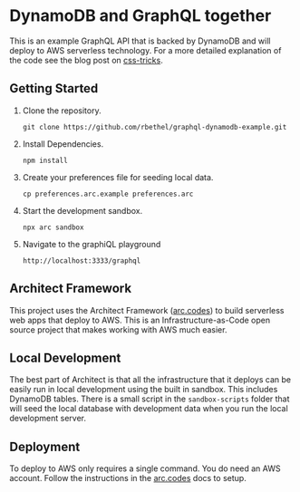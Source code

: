 # DynamoDB and GraphQL together

This is an example GraphQL API that is backed by DynamoDB and will deploy to AWS serverless technology. For a more detailed explanation of the code see the blog post on [css-tricks](https://css-tricks.com/how-to-make-graphql-and-dynamodb-play-nicely-together/).

## Getting Started

1. Clone the repository.
    ```
    git clone https://github.com/rbethel/graphql-dynamodb-example.git
    ```
2. Install Dependencies.
    ```
    npm install
    ```
3. Create your preferences file for seeding local data.
    ```
    cp preferences.arc.example preferences.arc
    ```
4. Start the development sandbox.
    ```
    npx arc sandbox
    ```
5. Navigate to the graphiQL playground
    ```
    http://localhost:3333/graphql
    ```

## Architect Framework

This project uses the Architect Framework ([arc.codes](arc.codes)) to build serverless web apps that deploy to AWS. This is an Infrastructure-as-Code open source project that makes working with AWS much easier.

## Local Development

The best part of Architect is that all the infrastructure that it deploys can be easily run in local development using the built in sandbox. This includes DynamoDB tables. There is a small script in the `sandbox-scripts` folder that will seed the local database with development data when you run the local development server.

## Deployment

To deploy to AWS only requires a single command. You do need an AWS account. Follow the instructions in the [arc.codes](arc.codes) docs to setup.

